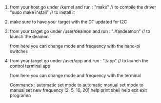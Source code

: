 1) from your host go under /kernel and run :
    "make" // to compile the driver
    "sudo make install" // to install it
2) make sure to have your target with the DT updated for I2C
3) from your target go under /user/deamon and run :
    "./fandeamon" // to launch the deamon

    from here you can change mode and frequency with the nano-pi switches

4) from your target go under /user/app and run :
    "./app" // to launch the control terminal app

    from here you can change mode and frequency with the terminal

    Commands :
               automatic    set mode to automatic
               manual       set mode to manual
               <value>      set new frequency [2, 5, 10, 20]
               help         print shell help
               exit         exit program\n